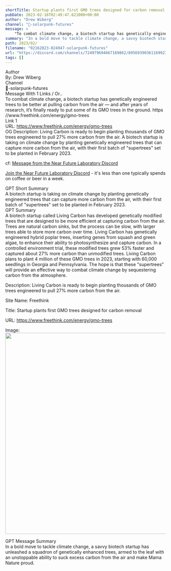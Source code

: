 ```yaml
---
shortTitle: Startup plants first GMO trees designed for carbon removal
pubDate: 2023-02-16T02:49:47.621000+00:00
author: "Drew Wiberg"
channel: "🔋-solarpunk-futures"
message: >
    "To combat climate change, a biotech startup has genetically engineered trees to be better at pulling carbon from the air — and after years of research, it’s finally ready to put some of its GMO trees in the ground. https //www.freethink.com/energy/gmo-trees"
summary: "In a bold move to tackle climate change, a savvy biotech startup has unleashed a squadron of genetically enhanced trees, armed to the leaf with an unstoppable ability to suck excess carbon from the air and make Mama Nature proud."
path: 2023/02/
filename: "02162023-024947-solarpunk-futures"
url: "https://discord.com/channels/724979694667169862/895693903611699231/1075609915080589433"
tags: []
---
```

<div class="metadata-title-header pt-3 pb-3 pl-2">Author</div>    
<div class="bg-gray-200 p-4 rounded-md mb-4">   
By: Drew Wiberg
</div>

<div class="metadata-title-header pt-3 pb-3 pl-2">Channel</div>    
<div class="bg-gray-200 p-4 rounded-md mb-4">   
🔋-solarpunk-futures</span>
</div>

<div class="metadata-title-header pt-3 pb-3 pl-2">Message  With 1 Links / Or..</div>    
<div class="human-content-container">  



<div class="mb-4" style="font-family: var(--font-family-peak);">To combat climate change, a biotech startup has genetically engineered trees to be better at pulling carbon from the air — and after years of research, it’s finally ready to put some of its GMO trees in the ground. https //www.freethink.com/energy/gmo-trees</div>

<div class="">Link 1</div> 
<div class="">URL: <a href="https://www.freethink.com/energy/gmo-trees">https://www.freethink.com/energy/gmo-trees</a></div>
OG Description: Living Carbon is ready to begin planting thousands of GMO trees engineered to pull 27% more carbon from the air.  <!-- Example: Display each item in a paragraph -->
A biotech startup is taking on climate change by planting genetically engineered trees that can capture more carbon from the air, with their first batch of "supertrees" set to be planted in February 2023.



<!-- 
URL: https://www.freethink.com/energy/gmo-trees
Description Living Carbon is ready to begin planting thousands of GMO trees engineered to pull 27% more carbon from the air.
 -->
</div>



cf: <a href="">Message from the Near Future Laboratory Discord</a>

<a href="">Join the Near Future Laboratory Discord</a> - it's less than one typically spends on coffee or beer in a week. 



<div class="metadata-title-header pt-3 pb-3 pl-2">GPT Short Summary</div>
<div class="robot-content-container">
A biotech startup is taking on climate change by planting genetically engineered trees that can capture more carbon from the air, with their first batch of "supertrees" set to be planted in February 2023.
</div>

<div class="metadata-title-header pt-3 pb-3 pl-2">GPT Summary</div>
<div class="robot-content-container">
A biotech startup called Living Carbon has developed genetically modified trees that are designed to be more efficient at capturing carbon from the air. Trees are natural carbon sinks, but the process can be slow, with larger trees able to store more carbon over time. Living Carbon has genetically engineered hybrid poplar trees, inserting genes from squash and green algae, to enhance their ability to photosynthesize and capture carbon. In a controlled environment trial, these modified trees grew 53% faster and captured about 27% more carbon than unmodified trees. Living Carbon plans to plant 4 million of these GMO trees in 2023, starting with 60,000 seedlings in Georgia and Pennsylvania. The hope is that these "supertrees" will provide an effective way to combat climate change by sequestering carbon from the atmosphere.
</div>

<!-- Summary:  It’s putting 60,000 “supertrees’ in the ground in February 2023 . Startup plants first GMO trees designed for carbon removal . -->

<!-- [] -->

<!-- <div class="bg-gray-400"> {'og:locale': 'en_US', 'og:type': 'article', 'og:title': 'Startup plants first GMO trees designed for carbon removal', 'og:description': 'Living Carbon is ready to begin planting thousands of GMO trees engineered to pull 27% more carbon from the air.', 'og:url': 'https://www.freethink.com/energy/gmo-trees', 'og:site_name': 'Freethink', 'og:image': 'https://www.freethink.com/wp-content/uploads/2023/02/gmo-trees-1.jpeg?resize=1200,630', 'og:image:width': '1200', 'og:image:height': '630', 'og:image:type': 'image/jpeg'} </div> -->

Description: Living Carbon is ready to begin planting thousands of GMO trees engineered to pull 27% more carbon from the air.

Site Name: Freethink

Title: Startup plants first GMO trees designed for carbon removal

URL: https://www.freethink.com/energy/gmo-trees

Image: <img src="https://www.freethink.com/wp-content/uploads/2023/02/gmo-trees-1.jpeg?resize=1200,630" width="1200" height="630"/>




<div class="metadata-title-header pt-3 pb-3 pl-2">GPT Message Summary</div>    
<div class="robot-content-container">
In a bold move to tackle climate change, a savvy biotech startup has unleashed a squadron of genetically enhanced trees, armed to the leaf with an unstoppable ability to suck excess carbon from the air and make Mama Nature proud.
</div>
</div>
